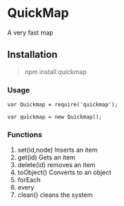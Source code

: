# QuickMap
A very fast map


## Installation
> npm install quickmap

### Usage

```
var Quickmap = require('quickmap');

var quickmap = new Quickmap();
```

### Functions

1. set(id,node) Inserts an item
2. get(id) Gets an item
3. delete(id) removes an item
4. toObject() Converts to an object
5. forEach
6. every
7. clean() cleans the system
